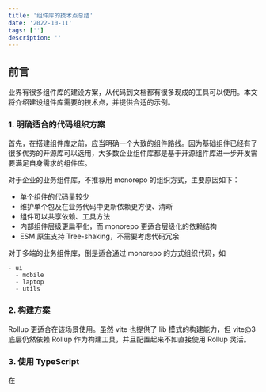 ```yaml
---
title: '组件库的技术点总结'
date: '2022-10-11'
tags: ['']
description: ''
---
```


## 前言

业界有很多组件库的建设方案，从代码到文档都有很多现成的工具可以使用。本文将介绍建设组件库需要的技术点，并提供合适的示例。

### 1. 明确适合的代码组织方案

首先，在搭建组件库之前，应当明确一个大致的组件路线。因为基础组件已经有了很多优秀的开源库可以选用，大多数企业组件库都是基于开源组件库进一步开发需要满足自身需求的组件库。

对于企业的业务组件库，不推荐用 monorepo 的组织方式，主要原因如下：

- 单个组件的代码量较少
- 维护单个包及在业务代码中更新依赖更方便、清晰
- 组件可以共享依赖、工具方法
- 内部组件层级更扁平化，而 monorepo 更适合层级化的依赖结构
- ESM 原生支持 Tree-shaking，不需要考虑代码冗余

对于多端的业务组件库，倒是适合通过 monorepo 的方式组织代码，如

```
- ui
  - mobile
  - laptop
  - utils
```

### 2. 构建方案

Rollup 更适合在该场景使用。虽然 vite 也提供了 lib 模式的构建能力，但 vite@3 底层仍然依赖 Rollup 作为构建工具，并且配置起来不如直接使用 Rollup 灵活。

### 3. 使用 TypeScript

在
